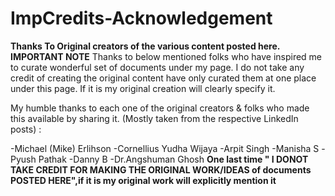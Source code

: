 # ImpCredits-Acknowledgement
**Thanks To Original creators of the various content posted here.**
**IMPORTANT NOTE**
Thanks to below mentioned folks who have inspired me to curate wonderful set of documents under my page. I do not take any credit of creating the original content have only curated them at one place under this page. If it is my original creation will clearly specify it.

My humble thanks to each one of the original creators & folks who made this available by sharing it. (Mostly taken from the respective LinkedIn posts) :

-Michael (Mike) Erlihson
-Cornellius Yudha Wijaya
-Arpit Singh
-Manisha S
-Pyush Pathak
-Danny B
-Dr.Angshuman Ghosh
**One last time " I DONOT TAKE CREDIT FOR MAKING THE ORIGINAL WORK/IDEAS of documents POSTED HERE",if it is my original work will explicitly mention it**
